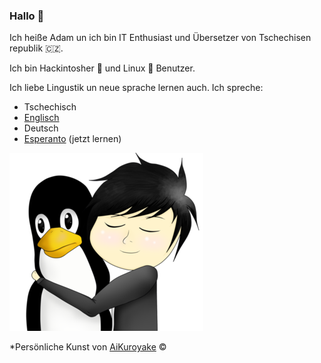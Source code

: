 ### Hallo 👋

Ich heiße Adam un ich bin IT Enthusiast und Übersetzer von Tschechisen republik 🇨🇿.

Ich bin Hackintosher 🍏 und Linux 🐧 Benutzer.

Ich liebe Lingustik un neue sprache lernen auch. Ich spreche:

* Tschechisch
* [Englisch](https://github.com/DMNerd/DMNerd/blob/master/README.md)
* Deutsch
* [Esperanto](https://github.com/DMNerd/DMNerd/blob/master/ESPERANTO.md) (jetzt lernen)

![ILoveTux](https://raw.githubusercontent.com/DMNerd/DMNerd/master/lovetux.png)

*Persönliche Kunst von [AiKuroyake](https://github.com/AiKuroyake) ©